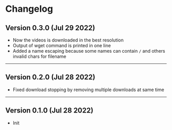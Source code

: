 # Changelog

## Version 0.3.0 (Jul 29 2022)

- Now the videos is downloaded in the best resolution
- Output of wget command is printed in one line
- Added a name escaping because some names can contain `/` and others invalid chars for filename

---

## Version 0.2.0 (Jul 28 2022)

- Fixed download stopping by removing multiple downloads at same time

---

## Version 0.1.0 (Jul 28 2022)

- Init
